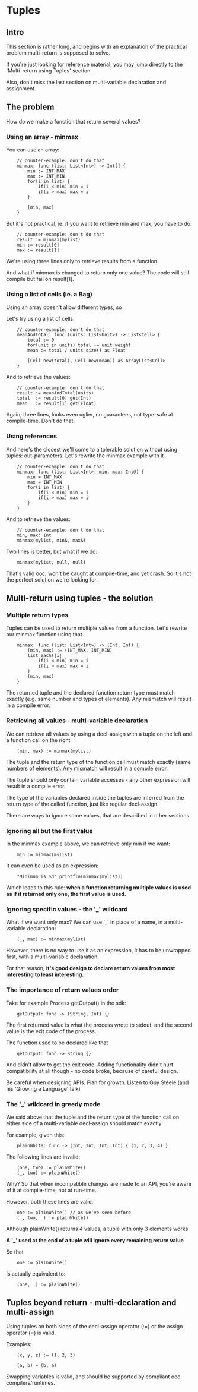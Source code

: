 
Tuples
======

Intro
-----

This section is rather long, and begins with an explanation of the practical
problem multi-return is supposed to solve.

If you're just looking for reference material, you may jump directly
to the 'Multi-return using Tuples' section.

Also, don't miss the last section on multi-variable declaration and assignment.


The problem
-----------

How do we make a function that return several values?

### Using an array - minmax ###

You can use an array:

~~~
    // counter-example: don't do that
    minmax: func (list: List<Int>) -> Int[] {
        min := INT_MAX
        max := INT_MIN
        for(i in list) {
            if(i < min) min = i
            if(i > max) max = i
        }

        [min, max]
    }
~~~

But it's not practical, ie. if you want to retrieve min and max, you have to do:

~~~
    // counter-example: don't do that
    result := minmax(mylist)
    min := result[0]
    max := result[1]
~~~

We're using three lines only to retrieve results from a function.

And what if minmax is changed to return only one value? The code will still
compile but fail on result[1].

### Using a list of cells (ie. a Bag) ###

Using an array doesn't allow different types, so

Let's try using a list of cells:

~~~
    // counter-example: don't do that
    meanAndTotal: func (units: List<Unit>) -> List<Cell> {
        total := 0
        for(unit in units) total += unit weight
        mean := total / units size() as Float

        [Cell new(total), Cell new(mean)] as ArrayList<Cell>
    }
~~~

And to retrieve the values:

~~~
    // counter-example: don't do that
    result := meanAndTotal(units)
    total  := result[0] get(Int)
    mean   := result[1] get(Float)
~~~

Again, three lines, looks even uglier, no guarantees, not type-safe at
compile-time. Don't do that.

### Using references ###

And here's the closest we'll come to a tolerable solution without using
tuples: out-parameters. Let's rewrite the minmax example with it

~~~
    // counter-example: don't do that
    minmax: func (list: List<Int>, min, max: Int@) {
        min = INT_MAX
        max = INT_MIN
        for(i in list) {
            if(i < min) min = i
            if(i > max) max = i
        }
    }
~~~

And to retrieve the values:

~~~
    // counter-example: don't do that
    min, max: Int
    minmax(mylist, min&, max&)
~~~

Two lines is better, but what if we do:

~~~
    minmax(mylist, null, null)
~~~

That's valid ooc, won't be caught at compile-time, and yet crash.
So it's not the perfect solution we're looking for.

Multi-return using tuples - the solution
----------------------------------------

### Multiple return types ###

Tuples can be used to return multiple values from a function. Let's
rewrite our minmax function using that.

~~~
    minmax: func (list: List<Int>) -> (Int, Int) {
        (min, max) := (INT_MAX, INT_MIN)
        list each(|i|
            if(i < min) min = i
            if(i > max) max = i
        )
        (min, max)
    }
~~~

The returned tuple and the declared function return type must
match exactly (e.g. same number and types of elements). Any mismatch
will result in a compile error.

### Retrieving all values - multi-variable declaration ###

We can retrieve all values by using a decl-assign with a tuple
on the left and a function call on the right

~~~
    (min, max) := minmax(mylist)
~~~

The tuple and the return type of the function call must match exactly
(same numbers of elements). Any mismatch will result in a compile error.

The tuple should only contain variable accesses - any other expression
will result in a compile error.

The type of the variables declared inside the tuples are inferred
from the return type of the called function, just like regular decl-assign.

There are ways to ignore some values, that are described in other sections.


### Ignoring all but the first value ###

In the minmax example above, we can retrieve only min if we want:

~~~
    min := minmax(mylist)
~~~

It can even be used as an expression:

~~~
    "Minimum is %d" printfln(minmax(mylist))
~~~

Which leads to this rule: **when a function returning multiple values
is used as if it returned only one, the first value is used.**


### Ignoring specific values - the '_' wildcard ###

What if we want only max? We can use '_' in place of a name, in a
multi-variable declaration:

~~~
    (_, max) := minmax(mylist)
~~~

However, there is no way to use it as an expression, it has to be
unwrapped first, with a multi-variable declaration.

For that reason, **it's good design to declare return values from most
interesting to least interesting**.

### The importance of return values order ###

Take for example Process getOutput() in the sdk:

~~~
    getOutput: func -> (String, Int) {}
~~~

The first returned value is what the process wrote to stdout, and
the second value is the exit code of the process.

The function used to be declared like that

~~~
    getOutput: func -> String {}
~~~

And didn't allow to get the exit code. Adding functionality didn't
hurt compatibility at all though - no code broke, because of careful
design.

Be careful when designing APIs. Plan for growth. Listen to Guy Steele
(and his 'Growing a Language' talk)

### The '_' wildcard in greedy mode ###

We said above that the tuple and the return type of the function call
on either side of a multi-variable decl-assign should match exactly.

For example, given this:

~~~
    plainWhite: func -> (Int, Int, Int, Int) { (1, 2, 3, 4) }
~~~

The following lines are invalid:

~~~
    (one, two) := plainWhite()
    (_, two) := plainWhite()
~~~

Why? So that when incompatible changes are made to an API, you're
aware of it at compile-time, not at run-time.

However, both these lines are valid:

~~~
    one := plainWhite() // as we've seen before
    (_, two, _) := plainWhite()
~~~

Although plainWhite() returns 4 values, a tuple with only 3 elements
works.

**A '_' used at the end of a tuple will ignore every remaining return value**

So that

~~~
    one := plainWhite()
~~~

Is actually equivalent to:

~~~
    (one, _) := plainWhite()
~~~


Tuples beyond return - multi-declaration and multi-assign
---------------------------------------------------------

Using tuples on both sides of the decl-assign operator (:=) or
the assign operator (=) is valid.

Examples:

~~~
    (x, y, z) := (1, 2, 3)

    (a, b) = (b, a)
~~~

Swapping variables is valid, and should be supported by compliant
ooc compilers/runtimes.

